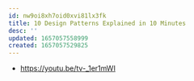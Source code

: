 ```yaml
---
id: nw9oi8xh7oid0xvi81lx3fk
title: 10 Design Patterns Explained in 10 Minutes
desc: ''
updated: 1657057558999
created: 1657057529825
---
```


- <https://youtu.be/tv-_1er1mWI>


